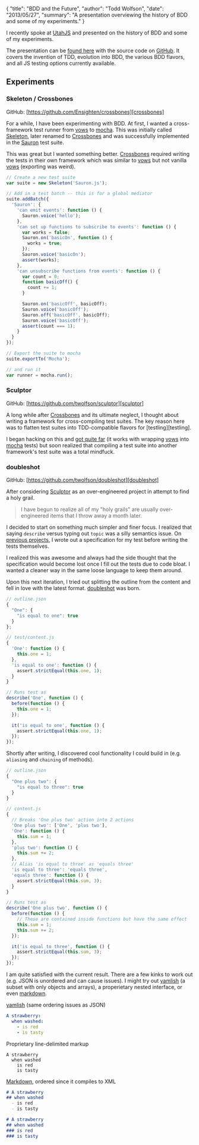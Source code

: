 {
  "title": "BDD and the Future",
  "author": "Todd Wolfson",
  "date": "2013/05/27",
  "summary": "A presentation overviewing the history of BDD and some of my experiments."
}

I recently spoke at [UtahJS][utahjs] and presented on the history of BDD and some of my experiments.

The presentation can be [found here][presentation] with the source code on [GitHub][source]. It covers the invention of TDD, evolution into BDD, the various BDD flavors, and all JS testing options currently available.

[utahjs]: https://twitter.com/utjs
[presentation]: http://twolfson.github.io/behavioral-driven-development-and-the-future-presentation/utahjs/index.html
[source]: https://github.com/twolfson/behavioral-driven-development-and-the-future-presentation/

## Experiments
### Skeleton / Crossbones
GitHub: [https://github.com/Ensighten/crossbones][crossbones]

For a while, I have been experimenting with BDD. At first, I wanted a cross-framework test runner from [vows][vows] to [mocha][mocha]. This was initially called [Skeleton][skeleton], later renamed to [Crossbones][crossbones] and was successfully implemented in the [Sauron][sauron] test suite.

[vows]: http://vowsjs.org/
[mocha]: http://visionmedia.github.io/mocha/
[skeleton]: https://github.com/Ensighten/Sauron/blob/9fde7eceba9c21dbb123676fe607ac93561b2e51/src-test/Skeleton.js
[crossbones]: https://github.com/Ensighten/crossbones
[sauron]: https://github.com/Ensighten/Sauron/blob/9fde7eceba9c21dbb123676fe607ac93561b2e51/src-test/Sauron.test.js

This was great but I wanted something better. [Crossbones][crossbones] required writing the tests in their own framework which was similar to [vows][vows] but not vanilla [vows][vows] (exporting was weird).

```js
// Create a new test suite
var suite = new Skeleton('Sauron.js');

// Add in a test batch -- this is for a global mediator
suite.addBatch({
  'Sauron': {
    'can emit events': function () {
      Sauron.voice('hello');
    },
    'can set up functions to subscribe to events': function () {
      var works = false;
      Sauron.on('basicOn', function () {
        works = true;
      });
      Sauron.voice('basicOn');
      assert(works);
    },
    'can unsubscribe functions from events': function () {
      var count = 0;
      function basicOff() {
        count += 1;
      }

      Sauron.on('basicOff', basicOff);
      Sauron.voice('basicOff');
      Sauron.off('basicOff', basicOff);
      Sauron.voice('basicOff');
      assert(count === 1);
    }
  }
});

// Export the suite to mocha
suite.exportTo('Mocha');

// and run it
var runner = mocha.run();
```

### Sculptor
GitHub: [https://github.com/twolfson/sculptor][sculptor]

A long while after [Crossbones][crossbones] and its ultimate neglect, I thought about writing a framework for cross-compiling test suites. The key reason here was to flatten test suites into TDD-compatible flavors for [testling][testling].

I began hacking on this and [got quite far][sculptor] (it works with wrapping [vows][vows] into [mocha][mocha] tests) but soon realized that compiling a test suite into another framework's test suite was a total mindfuck.

[sculptor]: https://github.com/twolfson/sculptor

### doubleshot
GitHub: [https://github.com/twolfson/doubleshot][doubleshot]

After considering [Sculptor][sculptor] as an over-engineered project in attempt to find a holy grail.

>    I have begun to realize all of my "holy grails" are usually over-engineered items that I throw away a month later.

I decided to start on something much simpler and finer focus. I realized that saying `describe` versus typing out `topic` was a silly semantics issue. On [previous projects][mason-outline], I wrote out a specification for my test before writing the tests themselves.

[doubleshot]: https://github.com/twolfson/doubleshot
[mason-outline]: https://github.com/twolfson/Mason.js/blob/0622fe3879eab880c81e6f6095db828b813ff146/src-test/Mason.test.js

I realized this was awesome and always had the side thought that the specification would become lost once I fill out the tests due to code bloat. I wanted a cleaner way in the same loose language to keep them around.

Upon this next iteration, I tried out splitting the outline from the content and fell in love with the latest format. [doubleshot][doubleshot] was born.

```js
// outline.json
{
  "One": {
    "is equal to one": true
  }
};

// test/content.js
{
  'One': function () {
    this.one = 1;
  },
  'is equal to one': function () {
    assert.strictEqual(this.one, 1);
  }
}

// Runs test as
describe('One', function () {
  before(function () {
    this.one = 1;
  });

  it('is equal to one', function () {
    assert.strictEqual(this.one, 1);
  });
});
```

Shortly after writing, I discovered cool functionality I could build in (e.g. `aliasing` and `chaining` of methods).

```js
// outline.json
{
  "One plus two": {
    "is equal to three": true
  }
}

// content.js
{
  // Breaks 'One plus two' action into 2 actions
  'One plus two': ['One', 'plus two'],
  'One': function () {
    this.sum = 1;
  },
  'plus two': function () {
    this.sum += 2;
  },
  // Alias 'is equal to three' as 'equals three'
  'is equal to three': 'equals three',
  'equals three': function () {
    assert.strictEqual(this.sum, 3);
  }
}

// Runs test as
describe('One plus two', function () {
  before(function () {
    // These are contained inside functions but have the same effect
    this.sum = 1;
    this.sum += 2;
  });

  it('is equal to three', function () {
    assert.strictEqual(this.sum, 3);
  });
});
```

I am quite satisfied with the current result. There are a few kinks to work out (e.g. JSON is unordered and can cause issues). I might try out [yamlish][yamlish] (a subset with only objects and arrays), a properietary nested interface, or even [markdown][markdown].

[yamlish]: https://github.com/isaacs/yamlish
[markdown]: http://daringfireball.net/projects/markdown/

[yamlish][yamlish] (same ordering issues as JSON)

```yaml
A strawberry:
  when washed:
    - is red
    - is tasty
```

Proprietary line-delimited markup

```
A strawberry
  when washed
    is red
    is tasty
```

[Markdown][markdown], ordered since it compiles to XML

```markdown
# A strawberry
## when washed
  - is red
  - is tasty
```

```markdown
# A strawberry
## when washed
### is red
### is tasty
```